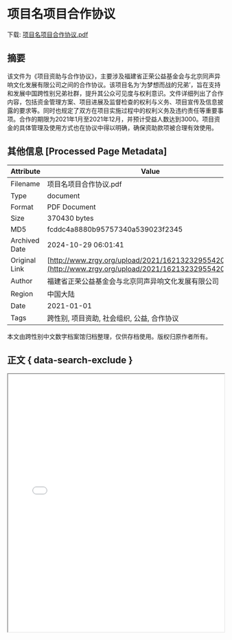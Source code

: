 # 项目名项目合作协议

<!-- tcd_download_link -->
下载: <a href="项目名项目合作协议.pdf" download>项目名项目合作协议.pdf</a>
<!-- tcd_download_link_end -->

## 摘要

<!-- tcd_abstract -->
该文件为《项目资助与合作协议》，主要涉及福建省正荣公益基金会与北京同声异响文化发展有限公司之间的合作协议。该项目名为‘为梦想而战的兄弟’，旨在支持和发展中国跨性别兄弟社群，提升其公众可见度与权利意识。文件详细列出了合作内容，包括资金管理方案、项目进展及监督检查的权利与义务、项目宣传及信息披露的要求等。同时也规定了双方在项目实施过程中的权利义务及违约责任等重要事项。合作的期限为2021年1月至2021年12月，并预计受益人数达到3000。项目资金的具体管理及使用方式也在协议中得以明确，确保资助款项被合理有效使用。

<!-- tcd_abstract_end -->

## 其他信息 [Processed Page Metadata]

| Attribute       | Value                                  |
|-----------------|----------------------------------------|
| Filename        | 项目名项目合作协议.pdf                             |
| Type            | document                                 |
| Format          | PDF Document                               |
| Size            | 370430 bytes                           |
| MD5             | fcddc4a8880b95757340a539023f2345                                  |
| Archived Date   | 2024-10-29 06:01:41                             |
| Original Link   | [http://www.zrgy.org/upload/2021/16213232955420316.pdf](http://www.zrgy.org/upload/2021/16213232955420316.pdf)                         |
| Author          | 福建省正荣公益基金会与北京同声异响文化发展有限公司                               |
| Region          | 中国大陆                               |
| Date            | 2021-01-01                                 |
| Tags            | 跨性别, 项目资助, 社会组织, 公益, 合作协议                                 |

本文由跨性别中文数字档案馆归档整理，仅供存档使用。版权归原作者所有。


## 正文 { data-search-exclude }

<!-- tcd_main_text -->
<iframe src="../项目名项目合作协议.pdf" width="100%" height="600px">
    <p>无法显示PDF，请下载查看。</p>
</iframe>
<!-- tcd_main_text_end -->

